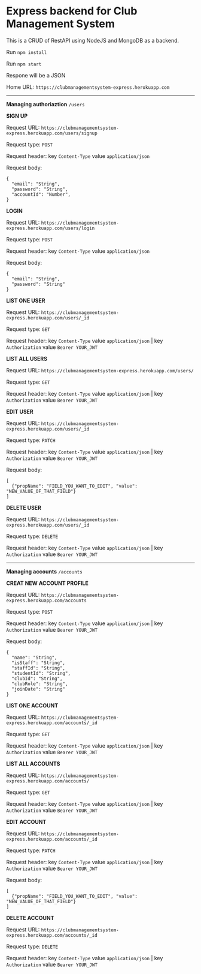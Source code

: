 # Express backend for Club Management System

This is a CRUD of RestAPI using NodeJS and MongoDB as a backend.

Run `npm install`

Run `npm start`

Respone will be a JSON

Home URL: `https://clubmanagementsystem-express.herokuapp.com`

---

**Managing authoriaztion** `/users`

**SIGN UP**

Request URL: `https://clubmanagementsystem-express.herokuapp.com/users/signup`

Request type: `POST`

Request header: key `Content-Type` value `application/json`

Request body: 
```
{
  "email": "String",
  "password": "String",
  "accountId": "Number",
}
```

**LOGIN**

Request URL: `https://clubmanagementsystem-express.herokuapp.com/users/login`

Request type: `POST`

Request header: key `Content-Type` value `application/json`

Request body:
```
{
  "email": "String",
  "password": "String"
}
```

**LIST ONE USER**

Request URL: `https://clubmanagementsystem-express.herokuapp.com/users/_id`

Request type: `GET`

Request header: key `Content-Type` value `application/json` | key `Authorization` value `Bearer YOUR_JWT`

**LIST ALL USERS**

Request URL: `https://clubmanagementsystem-express.herokuapp.com/users/`

Request type: `GET`

Request header: key `Content-Type` value `application/json` | key `Authorization` value `Bearer YOUR_JWT`

**EDIT USER** 

Request URL: `https://clubmanagementsystem-express.herokuapp.com/users/_id`

Request type: `PATCH`

Request header: key `Content-Type` value `application/json` | key `Authorization` value `Bearer YOUR_JWT`

Request body:
```
[
  {"propName": "FIELD_YOU_WANT_TO_EDIT", "value": "NEW_VALUE_OF_THAT_FIELD"}
]
```

**DELETE USER**

Request URL: `https://clubmanagementsystem-express.herokuapp.com/users/_id`

Request type: `DELETE`

Request header: key `Content-Type` value `application/json` | key `Authorization` value `Bearer YOUR_JWT`

---

**Managing accounts** `/accounts`

**CREAT NEW ACCOUNT PROFILE**

Request URL: `https://clubmanagementsystem-express.herokuapp.com/accounts`

Request type: `POST`

Request header: key `Content-Type` value `application/json` | key `Authorization` value `Bearer YOUR_JWT`

Request body: 
```
{
  "name": "String",
  "isStaff": "String",
  "staffId": "String",
  "studentId": "String",
  "clubId": "String",
  "clubRole": "String",
  "joinDate": "String"
}
```

**LIST ONE ACCOUNT**

Request URL: `https://clubmanagementsystem-express.herokuapp.com/accounts/_id`

Request type: `GET`

Request header: key `Content-Type` value `application/json` | key `Authorization` value `Bearer YOUR_JWT`

**LIST ALL ACCOUNTS**

Request URL: `https://clubmanagementsystem-express.herokuapp.com/accounts/`

Request type: `GET`

Request header: key `Content-Type` value `application/json` | key `Authorization` value `Bearer YOUR_JWT`

**EDIT ACCOUNT**

Request URL: `https://clubmanagementsystem-express.herokuapp.com/accounts/_id`

Request type: `PATCH`

Request header: key `Content-Type` value `application/json` | key `Authorization` value `Bearer YOUR_JWT`

Request body:
```
[
  {"propName": "FIELD_YOU_WANT_TO_EDIT", "value": "NEW_VALUE_OF_THAT_FIELD"}
]
```

**DELETE ACCOUNT**

Request URL: `https://clubmanagementsystem-express.herokuapp.com/accounts/_id`

Request type: `DELETE`

Request header: key `Content-Type` value `application/json` | key `Authorization` value `Bearer YOUR_JWT`

